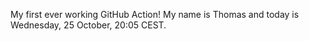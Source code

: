My first ever working GitHub Action!
My name is Thomas and today is Wednesday, 25 October, 20:05 CEST. 
